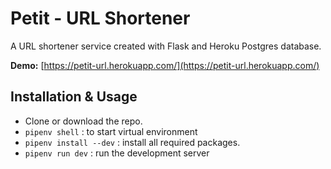 # Petit - URL Shortener 

A URL shortener service created with Flask and Heroku Postgres database.

**Demo:** [https://petit-url.herokuapp.com/](https://petit-url.herokuapp.com/)

## Installation & Usage 

- Clone or download the repo.
- `pipenv shell` : to start virtual environment 
- `pipenv install --dev`  : install all required packages.
- `pipenv run dev` : run the development server

